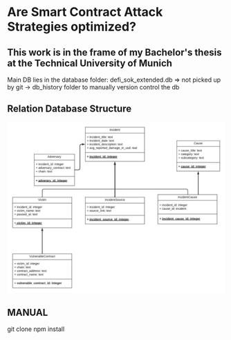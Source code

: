 # Are Smart Contract Attack Strategies optimized?

## This work is in the frame of my Bachelor's thesis at the Technical University of Munich

Main DB lies in the database folder: defi_sok_extended.db => not picked up by git
-> db_history folder to manually version control the db

## Relation Database Structure

![Alt text](https://github.com/TrungNguyen1409/Trung_BA/blob/main/Figure-7-datastructure.jpeg)

## MANUAL

git clone
npm install

